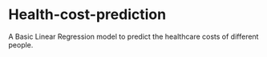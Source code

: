 # Health-cost-prediction
A Basic Linear Regression model to predict the healthcare costs of different people.  

